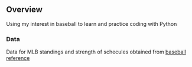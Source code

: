 ## Overview
Using my interest in baseball to learn and practice coding with Python

### Data
Data for MLB standings and strength of schecules obtained from [baseball reference](https://www.baseball-reference.com/leagues/MLB-standings.shtml)
